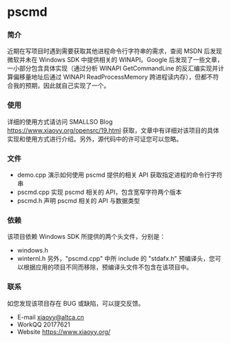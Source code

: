 # pscmd

### 简介
近期在写项目时遇到需要获取其他进程命令行字符串的需求，查阅 MSDN 后发现微软并未在 Windows SDK 中提供相关的 WINAPI。Google 后发现了一些文章，一小部分包含具体实现（通过分析 WINAPI GetCommandLine 的反汇编实现并计算偏移量地址后通过 WINAPI ReadProcessMemory 跨进程读内存），但都不符合我的预期，因此就自己实现了一个。

### 使用
详细的使用方式请访问 SMALLSO Blog https://www.xiaoyy.org/opensrc/19.html 获取，文章中有详细对该项目的具体实现和使用方式进行介绍。另外，源代码中的许可证您可以忽略。

### 文件
* demo.cpp 演示如何使用 pscmd 提供的相关 API 获取指定进程的命令行字符串
* pscmd.cpp 实现 pscmd 相关的 API，包含宽窄字符两个版本
* pscmd.h 声明 pscmd 相关的 API 与数据类型

### 依赖
该项目依赖 Windows SDK 所提供的两个头文件，分别是：
* windows.h
* winternl.h
另外，"pscmd.cpp" 中所 include 的 "stdafx.h" 预编译头，您可以根据应用的项目不同而移除，预编译头文件不包含在该项目中。

### 联系
如您发现该项目存在 BUG 或缺陷，可以提交反馈。
* E-mail    xiaoyy@altca.cn
* WorkQQ   	20177621
* Website   https://www.xiaoyy.org/
